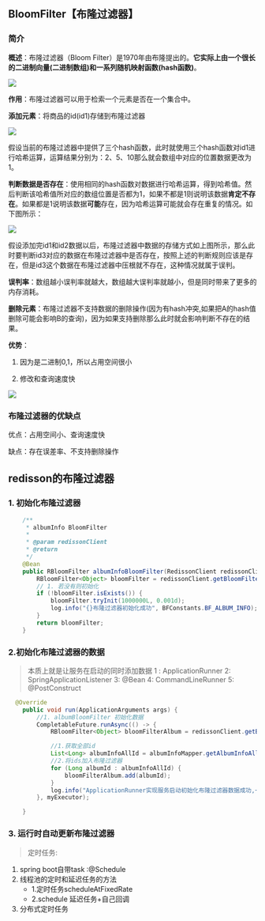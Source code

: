 ## BloomFilter【布隆过滤器】

### 简介

**概述**：布隆过滤器（Bloom Filter）是1970年由布隆提出的。**它实际上由一个很长的二进制向量(二进制数组)和一系列随机映射函数(hash函数)**。

![](http://120.26.79.238/minioapi/orange-blog/articleImages/1/e28a1126858cc8e592a68f6afe201093.png)



**作用**：布隆过滤器可以用于检索一个元素是否在一个集合中。

**添加元素**：将商品的id(id1)存储到布隆过滤器

![](http://120.26.79.238/minioapi/orange-blog/articleImages/1/0ac554d814eda4b516f389531c445c53.png)


假设当前的布隆过滤器中提供了三个hash函数，此时就使用三个hash函数对id1进行哈希运算，运算结果分别为：2、5、10那么就会数组中对应的位置数据更改为1。



**判断数据是否存在**：使用相同的hash函数对数据进行哈希运算，得到哈希值。然后判断该哈希值所对应的数组位置是否都为1，如果不都是1则说明该数据**肯定不存在**。如果都是1说明该数据**可能**存在，因为哈希运算可能就会存在重复的情况。如下图所示：

![](http://120.26.79.238/minioapi/orange-blog/articleImages/1/81dfdf3d6a9cf0d61482239ec90772eb.png)


假设添加完id1和id2数据以后，布隆过滤器中数据的存储方式如上图所示，那么此时要判断id3对应的数据在布隆过滤器中是否存在，按照上述的判断规则应该是存在，但是id3这个数据在布隆过滤器中压根就不存在，这种情况就属于误判。

**误判率**：数组越小误判率就越大，数组越大误判率就越小，但是同时带来了更多的内存消耗。

**删除元素**：布隆过滤器不支持数据的删除操作(因为有hash冲突,如果把A的hash值删除可能会影响B的查询)，因为如果支持删除那么此时就会影响判断不存在的结果。

**优势**：

1. 因为是二进制0,1，所以占用空间很小

2. 修改和查询速度快

![](http://120.26.79.238/minioapi/orange-blog/articleImages/1/c9402d4a013c9737b5473c30d7316bd2.png)


### 布隆过滤器的优缺点

优点：占用空间小、查询速度快

缺点：存在误差率、不支持删除操作

## redisson的布隆过滤器

### 1. 初始化布隆过滤器

```java
    /**
     * albumInfo BloomFilter
     *
     * @param redissonClient
     * @return
     */
    @Bean
    public RBloomFilter albumInfoBloomFilter(RedissonClient redissonClient) {
        RBloomFilter<Object> bloomFilter = redissonClient.getBloomFilter(BFConstants.BF_ALBUM_INFO);
        // 1. 若没有则初始化
        if (!bloomFilter.isExists()) {
            bloomFilter.tryInit(1000000L, 0.001d);
            log.info("{}布隆过滤器初始化成功", BFConstants.BF_ALBUM_INFO);
        }
        return bloomFilter;
    }
```


### 2.初始化布隆过滤器的数据

>本质上就是让服务在启动的同时添加数据
>1 : ApplicationRunner
>2: SpringApplicationListener 
>3: @Bean
>4: CommandLineRunner 
>5: @PostConstruct 

``` java
  @Override
    public void run(ApplicationArguments args) {
        //1. albumBloomFilter 初始化数据
        CompletableFuture.runAsync(() -> {
            RBloomFilter<Object> bloomFilterAlbum = redissonClient.getBloomFilter(BFConstants.BF_ALBUM_INFO);

            //1.获取全部id
            List<Long> albumInfoAllId = albumInfoMapper.getAlbumInfoAllId();
            //2.将ids加入布隆过滤器
            for (Long albumId : albumInfoAllId) {
                bloomFilterAlbum.add(albumId);
            }
            log.info("ApplicationRunner实现服务启动初始化布隆过滤器数据成功,一共有{}个数据", bloomFilterAlbum.count());
        }, myExecutor);

    }
```

### 3. 运行时自动更新布隆过滤器

> 定时任务:

1. spring boot自带task :@Schedule
2. 线程池的定时和延迟任务的方法
   - 1.定时任务scheduleAtFixedRate
   - 2.schedule 延迟任务+自己回调
3. 分布式定时任务